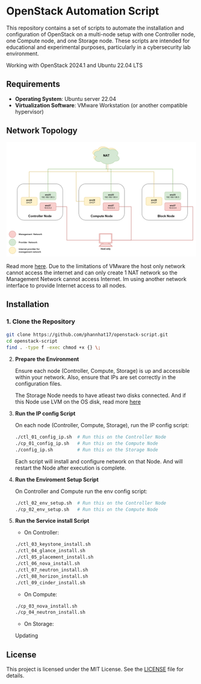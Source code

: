 # OpenStack Automation Script

This repository contains a set of scripts to automate the installation and configuration of OpenStack on a multi-node setup with one Controller node, one Compute node, and one Storage node. These scripts are intended for educational and experimental purposes, particularly in a cybersecurity lab environment.

Working with OpenStack 2024.1 and Ubuntu 22.04 LTS

## Requirements

- **Operating System**: Ubuntu server 22.04
- **Virtualization Software**: VMware Workstation (or another compatible hypervisor)

## Network Topology

![](./assets/network-topo.png)

Read more [here](https://docs.openstack.org/install-guide/environment-networking.html). Due to the limitations of VMware the host only network cannot access the internet and can only create 1 NAT network so the Management Network cannot access Internet. Im using another network interface to provide Internet access to all nodes.

## Installation

### 1. **Clone the Repository**

   ```bash
   git clone https://github.com/phannhat17/openstack-script.git
   cd openstack-script
   find . -type f -exec chmod +x {} \;
   ```

2. **Prepare the Environment**

   Ensure each node (Controller, Compute, Storage) is up and accessible within your network. Also, ensure that IPs are set correctly in the configuration files.

   The Storage Node needs to have atleast two disks connected. And if this Node use LVM on the OS disk, read more [here](https://docs.openstack.org/cinder/2024.1/install/cinder-storage-install-ubuntu.html)

3. **Run the IP config Script**

   On each node (Controller, Compute, Storage), run the IP config script:
   
     ```bash
     ./ctl_01_config_ip.sh  # Run this on the Controller Node
     ./cp_01_config_ip.sh   # Run this on the Compute Node
     ./config_ip.sh         # Run this on the Storage Node
     ```

   Each script will install and configure network on that Node. And will restart the Node after execution is complete.

4. **Run the Enviroment Setup Script**

   On Controller and Compute run the env config script:
   
    ```bash
    ./ctl_02_env_setup.sh  # Run this on the Controller Node
    ./cp_02_env_setup.sh   # Run this on the Compute Node
    ```
    
4. **Run the Service install Script**

   - On Controller:
   
    ```bash
    ./ctl_03_keystone_install.sh
    ./ctl_04_glance_install.sh
    ./ctl_05_placement_install.sh
    ./ctl_06_nova_install.sh
    ./ctl_07_neutron_install.sh
    ./ctl_08_horizon_install.sh
    ./ctl_09_cinder_install.sh     
    ```

    - On Compute:

    ```bash
    ./cp_03_nova_install.sh
    ./cp_04_neutron_install.sh
    ```

    - On Storage:

    Updating

## License

This project is licensed under the MIT License. See the [LICENSE](LICENSE) file for details.